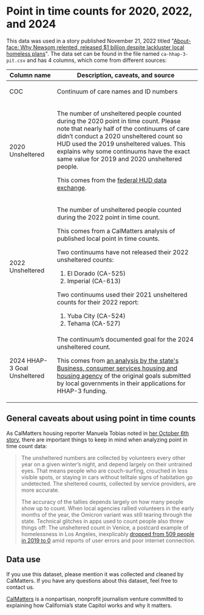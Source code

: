 # Point in time counts for 2020, 2022, and 2024

This data was used in a story published November 21, 2022 titled "[About-face: Why Newsom relented, released $1 billion despite lackluster local homeless plans](https://calmatters.org/housing/homeless/2022/11/california-homeless-newsom-funding-reversal/)". The data set can be found in the file named  `ca-hhap-3-pit.csv` and has 4 columns, which come from different sources:

<table>
<thead>
<tr>
<th>Column name</th>
<th>Description, caveats, and source</th>
</tr>
</thead>
<tbody>
<tr>
  <td>COC</td>
  <td><p>Continuum of care names and ID numbers</p></td>
</tr>
<tr>
  <td>2020 Unsheltered</td>
  <td><p>The number of unsheltered people counted during the 2020 point in time count. Please note that nearly half of the continuums of care didn’t conduct a 2020 unsheltered count so HUD used the 2019 unsheltered values. This explains why some continuums have the exact same value for 2019 and 2020 unsheltered people.</p>
  <p>This comes from the <a href="https://www.hudexchange.info/resource/3031/pit-and-hic-data-since-2007/">federal HUD data exchange</a>.</p></td>
</tr>
<tr>
  <td>2022 Unsheltered</td>
  <td>
  <p>The number of unsheltered people counted during the 2022 point in time count.</p>
  <p>This comes from a CalMatters analysis of published local point in time counts.</p>
  <p>Two continuums have not released their 2022 unsheltered counts:</p>
  <ol>
    <li>El Dorado (CA-525)</li>
    <li>Imperial (CA-613)</li>
  </ol>
  <p>Two continuums used their 2021 unsheltered counts for their 2022 report:</p>
  <ol>
    <li>Yuba City (CA-524)</li>
    <li>Tehama (CA-527)</li>
  </ol>
  
  </td>
</tr>
<tr>
  <td>2024 HHAP-3 Goal Unsheltered</td>
  <td>The continuum’s documented goal for the 2024 unsheltered count.

This comes from [an analysis by the state's Business, consumer services housing and housing agency](https://bcsh.ca.gov/calich/documents/hhap3_unsheltered_counts_20_24.pdf) of the original goals submitted by local governments in their applications for HHAP-3 funding.</td>
</tr>
</tbody>
</table>

## General caveats about using point in time counts

As CalMatters housing reporter Manuela Tobias noted in [her October 6th story](https://calmatters.org/housing/2022/10/california-homeless-crisis-latinos/), there are important things to keep in mind when analyzing point in time count data:

> The unsheltered numbers are collected by volunteers every other year on a given winter’s night, and depend largely on their untrained eyes. That means people who are couch-surfing, crouched in less visible spots, or staying in cars without telltale signs of habitation go undetected.  The sheltered counts, collected by service providers, are more accurate.
> 
> The accuracy of the tallies depends largely on how many people show up to count. When local agencies rallied volunteers in the early months of the year, the Omicron variant was still tearing through the state. Technical glitches in apps used to count people also threw things off: The unsheltered count in Venice, a postcard example of homelessness in Los Angeles, inexplicably [dropped from 509 people in 2019 to 0](https://www.latimes.com/california/story/2022-09-24/doubts-raised-over-the-los-angeles-homeless-count-is-it-time-for-a-new-way) amid reports of user errors and poor internet connection.

## Data use

If you use this dataset, please mention it was collected and cleaned by CalMatters. If you have any questions about this dataset, feel free to contact us.

[CalMatters](https://calmatters.org/) is a nonpartisan, nonprofit journalism venture committed to explaining how California’s state Capitol works and why it matters.